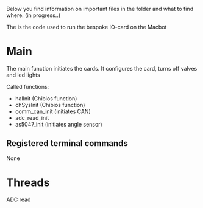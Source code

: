 Below you find information on important files in the folder and what to find where. (in progress..)

The is the code used to run the bespoke IO-card on the Macbot

# Main

The main function initiates the cards. It configures the card, turns off valves and led lights

Called functions:
- halInit (Chibios function)
- chSysInit (Chibios function)
- comm_can_init (initiates CAN)
- adc_read_init 
- as5047_init (initiates angle sensor)


## Registered terminal commands

None

# Threads

ADC read


